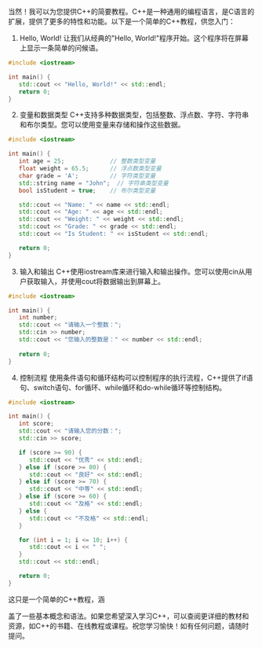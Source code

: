 当然！我可以为您提供C++的简要教程。C++是一种通用的编程语言，是C语言的扩展，提供了更多的特性和功能。以下是一个简单的C++教程，供您入门：

1. Hello, World!
   让我们从经典的"Hello, World!"程序开始。这个程序将在屏幕上显示一条简单的问候语。

```cpp
#include <iostream>

int main() {
   std::cout << "Hello, World!" << std::endl;
   return 0;
}
```

2. 变量和数据类型
   C++支持多种数据类型，包括整数、浮点数、字符、字符串和布尔类型。您可以使用变量来存储和操作这些数据。

```cpp
#include <iostream>

int main() {
   int age = 25;             // 整数类型变量
   float weight = 65.5;      // 浮点数类型变量
   char grade = 'A';         // 字符类型变量
   std::string name = "John";  // 字符串类型变量
   bool isStudent = true;    // 布尔类型变量

   std::cout << "Name: " << name << std::endl;
   std::cout << "Age: " << age << std::endl;
   std::cout << "Weight: " << weight << std::endl;
   std::cout << "Grade: " << grade << std::endl;
   std::cout << "Is Student: " << isStudent << std::endl;

   return 0;
}
```

3. 输入和输出
   C++使用iostream库来进行输入和输出操作。您可以使用cin从用户获取输入，并使用cout将数据输出到屏幕上。

```cpp
#include <iostream>

int main() {
   int number;
   std::cout << "请输入一个整数：";
   std::cin >> number;
   std::cout << "您输入的整数是：" << number << std::endl;
   
   return 0;
}
```

4. 控制流程
   使用条件语句和循环结构可以控制程序的执行流程，C++提供了if语句、switch语句、for循环、while循环和do-while循环等控制结构。

```cpp
#include <iostream>

int main() {
   int score;
   std::cout << "请输入您的分数：";
   std::cin >> score;

   if (score >= 90) {
      std::cout << "优秀" << std::endl;
   } else if (score >= 80) {
      std::cout << "良好" << std::endl;
   } else if (score >= 70) {
      std::cout << "中等" << std::endl;
   } else if (score >= 60) {
      std::cout << "及格" << std::endl;
   } else {
      std::cout << "不及格" << std::endl;
   }

   for (int i = 1; i <= 10; i++) {
      std::cout << i << " ";
   }
   std::cout << std::endl;

   return 0;
}
```

这只是一个简单的C++教程，涵

盖了一些基本概念和语法。如果您希望深入学习C++，可以查阅更详细的教材和资源，如C++的书籍、在线教程或课程。祝您学习愉快！如有任何问题，请随时提问。
